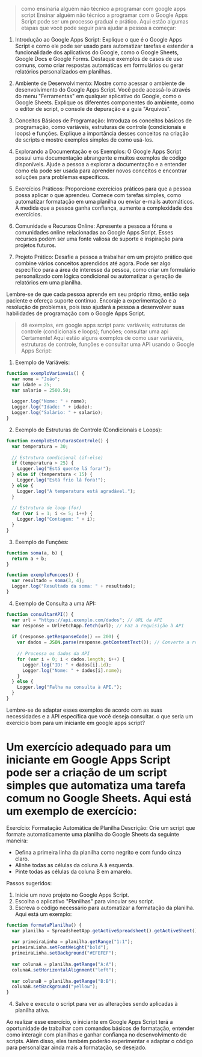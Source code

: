 > como ensinaria alguém não técnico a programar com google apps script
Ensinar alguém não técnico a programar com o Google Apps Script pode ser um processo gradual e prático. Aqui estão algumas etapas que você pode seguir para ajudar a pessoa a começar:

1. Introdução ao Google Apps Script:
Explique o que é o Google Apps Script e como ele pode ser usado para automatizar tarefas e estender a funcionalidade dos aplicativos do Google, como o Google Sheets, Google Docs e Google Forms. Destaque exemplos de casos de uso comuns, como criar respostas automáticas em formulários ou gerar relatórios personalizados em planilhas.

2. Ambiente de Desenvolvimento:
Mostre como acessar o ambiente de desenvolvimento do Google Apps Script. Você pode acessá-lo através do menu "Ferramentas" em qualquer aplicativo do Google, como o Google Sheets. Explique os diferentes componentes do ambiente, como o editor de script, o console de depuração e a guia "Arquivos".

3. Conceitos Básicos de Programação:
Introduza os conceitos básicos de programação, como variáveis, estruturas de controle (condicionais e loops) e funções. Explique a importância desses conceitos na criação de scripts e mostre exemplos simples de como usá-los.

4. Explorando a Documentação e os Exemplos:
O Google Apps Script possui uma documentação abrangente e muitos exemplos de código disponíveis. Ajude a pessoa a explorar a documentação e a entender como ela pode ser usada para aprender novos conceitos e encontrar soluções para problemas específicos.

5. Exercícios Práticos:
Proporcione exercícios práticos para que a pessoa possa aplicar o que aprendeu. Comece com tarefas simples, como automatizar formatação em uma planilha ou enviar e-mails automáticos. À medida que a pessoa ganha confiança, aumente a complexidade dos exercícios.

6. Comunidade e Recursos Online:
Apresente a pessoa a fóruns e comunidades online relacionadas ao Google Apps Script. Esses recursos podem ser uma fonte valiosa de suporte e inspiração para projetos futuros.

7. Projeto Prático:
Desafie a pessoa a trabalhar em um projeto prático que combine vários conceitos aprendidos até agora. Pode ser algo específico para a área de interesse da pessoa, como criar um formulário personalizado com lógica condicional ou automatizar a geração de relatórios em uma planilha.

Lembre-se de que cada pessoa aprende em seu próprio ritmo, então seja paciente e ofereça suporte contínuo. Encoraje a experimentação e a resolução de problemas, pois isso ajudará a pessoa a desenvolver suas habilidades de programação com o Google Apps Script.

> dê exemplos, em google apps script para: variáveis; estruturas de controle (condicionais e loops); funções; consultar uma api
Certamente! Aqui estão alguns exemplos de como usar variáveis, estruturas de controle, funções e consultar uma API usando o Google Apps Script:

1. Exemplo de Variáveis:
```javascript
function exemploVariaveis() {
  var nome = "João";
  var idade = 25;
  var salario = 2500.50;
  
  Logger.log("Nome: " + nome);
  Logger.log("Idade: " + idade);
  Logger.log("Salário: " + salario);
}
```

2. Exemplo de Estruturas de Controle (Condicionais e Loops):
```javascript
function exemploEstruturasControle() {
  var temperatura = 30;
  
  // Estrutura condicional (if-else)
  if (temperatura > 25) {
    Logger.log("Está quente lá fora!");
  } else if (temperatura < 15) {
    Logger.log("Está frio lá fora!");
  } else {
    Logger.log("A temperatura está agradável.");
  }
  
  // Estrutura de loop (for)
  for (var i = 1; i <= 5; i++) {
    Logger.log("Contagem: " + i);
  }
}
```

3. Exemplo de Funções:
```javascript
function soma(a, b) {
  return a + b;
}

function exemploFuncoes() {
  var resultado = soma(3, 4);
  Logger.log("Resultado da soma: " + resultado);
}
```

4. Exemplo de Consulta a uma API:
```javascript
function consultarAPI() {
  var url = "https://api.exemplo.com/dados"; // URL da API
  var response = UrlFetchApp.fetch(url); // Faz a requisição à API
  
  if (response.getResponseCode() == 200) {
    var dados = JSON.parse(response.getContentText()); // Converte a resposta JSON em um objeto JavaScript
    
    // Processa os dados da API
    for (var i = 0; i < dados.length; i++) {
      Logger.log("ID: " + dados[i].id);
      Logger.log("Nome: " + dados[i].nome);
    }
  } else {
    Logger.log("Falha na consulta à API.");
  }
}
```

Lembre-se de adaptar esses exemplos de acordo com as suas necessidades e a API específica que você deseja consultar.
o que seria um exercício bom para um iniciante em google apps script?

# Um exercício adequado para um iniciante em Google Apps Script pode ser a criação de um script simples que automatiza uma tarefa comum no Google Sheets. Aqui está um exemplo de exercício:

Exercício: Formatação Automática de Planilha
Descrição: Crie um script que formate automaticamente uma planilha do Google Sheets da seguinte maneira:
- Defina a primeira linha da planilha como negrito e com fundo cinza claro.
- Alinhe todas as células da coluna A à esquerda.
- Pinte todas as células da coluna B em amarelo.

Passos sugeridos:
1. Inicie um novo projeto no Google Apps Script.
2. Escolha o aplicativo "Planilhas" para vincular seu script.
3. Escreva o código necessário para automatizar a formatação da planilha. Aqui está um exemplo:

```javascript
function formataPlanilha() {
  var planilha = SpreadsheetApp.getActiveSpreadsheet().getActiveSheet();
  
  var primeiraLinha = planilha.getRange("1:1");
  primeiraLinha.setFontWeight("bold");
  primeiraLinha.setBackground("#EFEFEF");
  
  var colunaA = planilha.getRange("A:A");
  colunaA.setHorizontalAlignment("left");
  
  var colunaB = planilha.getRange("B:B");
  colunaB.setBackground("yellow");
}
```

4. Salve e execute o script para ver as alterações sendo aplicadas à planilha ativa.

Ao realizar esse exercício, o iniciante em Google Apps Script terá a oportunidade de trabalhar com comandos básicos de formatação, entender como interagir com planilhas e ganhar confiança no desenvolvimento de scripts. Além disso, eles também poderão experimentar e adaptar o código para personalizar ainda mais a formatação, se desejado.

